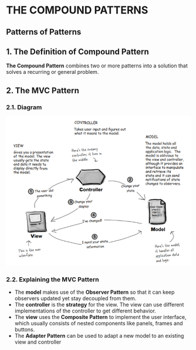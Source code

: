 # THE COMPOUND PATTERNS
## Patterns of Patterns
## 1. The Definition of Compound Pattern

**The Compound Pattern** combines two or more patterns into a solution that solves a recurring or general problem.

## 2. The MVC Pattern
### 2.1. Diagram
![The MVC Pattern](../.doc/12-mvc-pattern.png)

### 2.2. Explaining the MVC Pattern
- The **model** makes use of the **Observer Pattern** so that it can keep observers updated yet stay decoupled from them.
- The **controller** is the **strategy** for the view. The view can use different implementations of the controller to get different behavior.
- The **view** uses the **Composite Pattern** to implement the user interface, which usually consists of nested components like panels, frames and buttons.
- The **Adapter Pattern** can be used to adapt a new model to an existing view and controller
